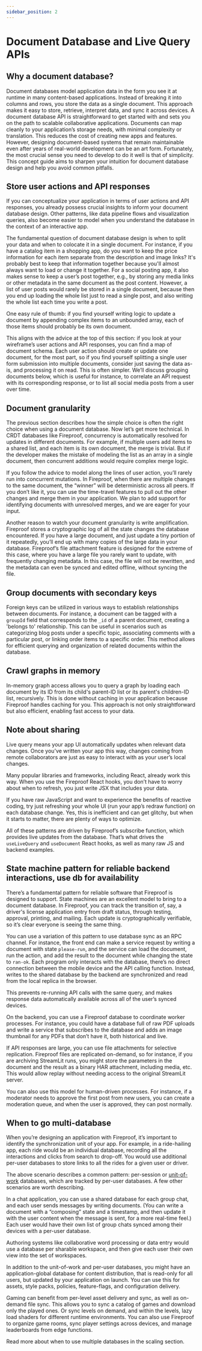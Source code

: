```yaml
---
sidebar_position: 2
---
```


# Document Database and Live Query APIs

<!-- Figures: Document Database Structure: A diagram showing the structure of a document database.
Live Query Process: A flowchart showing how live queries work in the context of a front end application.
Async backend API Interaction: A diagram showing how APIs interact with the document database and live queries.
LLM streaming response API -->

## Why a document database?

Document databases model application data in the form you see it at runtime in many content-based applications. Instead of breaking it into columns and rows, you store the data as a single document. This approach makes it easy to store, retrieve, interpret data, and sync it across devices. A document database API is straightforward to get started with and sets you on the path to scalable collaborative applications. Documents can map cleanly to your application’s storage needs, with minimal complexity or translation. This reduces the cost of creating new apps and features. However, designing document-based systems that remain maintainable even after years of real-world development can be an art form. Fortunately, the most crucial sense you need to develop to do it well is that of simplicity. This concept guide aims to sharpen your intuition for document database design and help you avoid common pitfalls.

## Store user actions and API responses

If you can conceptualize your application in terms of user actions and API responses, you already possess crucial insights to inform your document database design. Other patterns, like data pipeline flows and visualization queries, also become easier to model when you understand the database in the context of an interactive app.

The fundamental question of document database design is when to split your data and when to colocate it in a single document. For instance, if you have a catalog item in a shopping app, do you want to keep the price information for each item separate from the description and image links? It's probably best to keep that information together because you'll almost always want to load or change it together. For a social posting app, it also makes sense to keep a user’s post together, e.g., by storing any media links or other metadata in the same document as the post content. However, a list of user posts would rarely be stored in a single document, because then you end up loading the whole list just to read a single post, and also writing the whole list each time you write a post.

One easy rule of thumb: if you find yourself writing logic to update a document by appending complex items to an unbounded array, each of those items should probably be its own document.

This aligns with the advice at the top of this section: if you look at your wireframe’s user actions and API responses, you can find a map of document schema. Each user action should create or update one document, for the most part, so if you find yourself splitting a single user form submission into multiple documents, consider just saving the data as-is, and processing it on read. This is often simpler. We’ll discuss grouping documents below, which is useful for instance, to correlate an API request with its corresponding response, or to list all social media posts from a user over time.

## Document granularity

The previous section describes how the simple choice is often the right choice when using a document database. Now let’s get more technical. In CRDT databases like Fireproof, concurrency is automatically resolved for updates in different documents. For example, if multiple users add items to a shared list, and each item is its own document, the merge is trivial. But if the developer makes the mistake of modeling the list as an array in a single document, then concurrent additions would require complex merge logic.

If you follow the advice to model along the lines of user action, you’ll rarely run into concurrent mutations. In Fireproof, when there are multiple changes to the same document, the “winner” will be deterministic across all peers. If you don’t like it, you can use the time-travel features to pull out the other changes and merge them in your application. We plan to add support for identifying documents with unresolved merges, and we are eager for your input.

Another reason to watch your document granularity is write amplification. Fireproof stores a cryptographic log of all the state changes the database encountered. If you have a large document, and just update a tiny portion of it repeatedly, you’ll end up with many copies of the large data in your database. Fireproof’s file attachment feature is designed for the extreme of this case, where you have a large file you rarely want to update, with frequently changing metadata. In this case, the file will not be rewritten, and the metadata can even be synced and edited offline, without syncing the file.

## Group documents with secondary keys

Foreign keys can be utilized in various ways to establish relationships between documents. For instance, a document can be tagged with a `groupId` field that corresponds to the `_id` of a parent document, creating a 'belongs to' relationship. This can be useful in scenarios such as categorizing blog posts under a specific topic, associating comments with a particular post, or linking order items to a specific order. This method allows for efficient querying and organization of related documents within the database.

## Crawl graphs in memory

In-memory graph access allows you to query a graph by loading each document by its ID from its child's parent-ID list or its parent's children-ID list, recursively. This is done without caching in your application because Fireproof handles caching for you. This approach is not only straightforward but also efficient, enabling fast access to your data.

## Note about sharing

Live query means your app UI automatically updates when relevant data changes. Once you’ve written your app this way, changes coming from remote collaborators are just as easy to interact with as your user’s local changes.

Many popular libraries and frameworks, including React, already work this way. When you use the Fireproof React hooks, you don’t have to worry about when to refresh, you just write JSX that includes your data.

If you have raw JavaScript and want to experience the benefits of reactive coding, try just refreshing your whole UI (run your app’s redraw function) on each database change. Yes, this is inefficient and can get glitchy, but when it starts to matter, there are plenty of ways to optimize.

All of these patterns are driven by Fireproof’s subscribe function, which provides live updates from the database. That’s what drives the `useLiveQuery` and `useDocument` React hooks, as well as many raw JS and backend examples.

## State machine pattern for reliable backend interactions, use db for availability

There’s a fundamental pattern for reliable software that Fireproof is designed to support. State machines are an excellent model to bring to a document database. In Fireproof, you can track the transition of, say, a driver's license application entry from draft status, through testing, approval, printing, and mailing. Each update is cryptographically verifiable, so it’s clear everyone is seeing the same thing.

You can use a variation of this pattern to use database sync as an RPC channel. For instance, the front end can make a service request by writing a document with state `please-run`, and the service can load the document, run the action, and add the result to the document while changing the state to `ran-ok`. Each program only interacts with the database, there’s no direct connection between the mobile device and the API calling function. Instead, writes to the shared database by the backend are synchronized and read from the local replica in the browser.

This prevents re-running API calls with the same query, and makes response data automatically available across all of the user’s synced devices.

On the backend, you can use a Fireproof database to coordinate worker processes. For instance, you could have a database full of raw PDF uploads and write a service that subscribes to the database and adds an image thumbnail for any PDFs that don’t have it, both historical and live.

If API responses are large, you can use file attachments for selective replication. Fireproof files are replicated on-demand, so for instance, if you are archiving StreamLit runs, you might store the parameters in the document and the result as a binary HAR attachment, including media, etc. This would allow replay without needing access to the original StreamLit server.

You can also use this model for human-driven processes. For instance, if a moderator needs to approve the first post from new users, you can create a moderation queue, and when the user is approved, they can post normally.

## When to go multi-database

When you’re designing an application with Fireproof, it’s important to identify the synchronization unit of your app. For example, in a ride-hailing app, each ride would be an individual database, recording all the interactions and clicks from search to drop-off. You would use additional per-user databases to store links to all the rides for a given user or driver.

The above scenario describes a common pattern: per-session or [unit-of-work](https://martinfowler.com/eaaCatalog/unitOfWork.html) databases, which are tracked by per-user databases. A few other scenarios are worth describing.

In a chat application, you can use a shared database for each group chat, and each user sends messages by writing documents. (You can write a document with a “composing” state and a timestamp, and then update it with the user content when the message is sent, for a more real-time feel.) Each user would have their own list of group chats synced among their devices with a per-user database.

Authoring systems like collaborative word processing or data entry would use a database per sharable workspace, and then give each user their own view into the set of workspaces.

In addition to the unit-of-work and per-user databases, you might have an application-global database for content distribution, that is read-only for all users, but updated by your application on launch. You can use this for assets, style packs, policies, feature-flags, and configuration delivery.

Gaming can benefit from per-level asset delivery and sync, as well as on-demand file sync. This allows you to sync a catalog of games and download only the played ones. Or sync levels on demand, and within the levels, lazy load shaders for different runtime environments. You can also use Fireproof to organize game rooms, sync player settings across devices, and manage leaderboards from edge functions.

Read more about when to use multiple databases in the scaling section.
